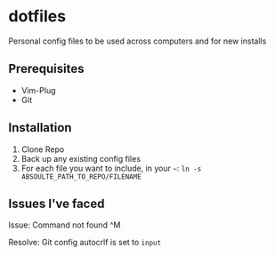 # dotfiles
Personal config files to be used across computers and for new installs

## Prerequisites
- Vim-Plug
- Git

## Installation
1. Clone Repo
2. Back up any existing config files
3. For each file you want to include, in your `~`:
  `ln -s ABSOULTE_PATH_TO_REPO/FILENAME`
  
## Issues I've faced
Issue: Command not found ^M

Resolve: Git config autocrlf is set to `input`
